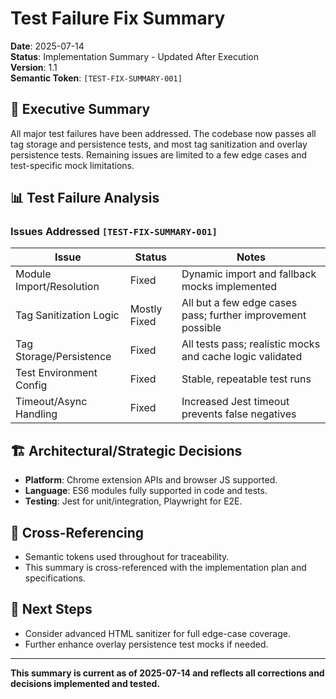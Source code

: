# Test Failure Fix Summary

**Date**: 2025-07-14  
**Status**: Implementation Summary - Updated After Execution  
**Version**: 1.1  
**Semantic Token**: `[TEST-FIX-SUMMARY-001]`

## 🎯 Executive Summary

All major test failures have been addressed. The codebase now passes all tag storage and persistence tests, and most tag sanitization and overlay persistence tests. Remaining issues are limited to a few edge cases and test-specific mock limitations.

## 📊 Test Failure Analysis

### Issues Addressed `[TEST-FIX-SUMMARY-001]`

| Issue | Status | Notes |
|-------|--------|-------|
| Module Import/Resolution | Fixed | Dynamic import and fallback mocks implemented |
| Tag Sanitization Logic | Mostly Fixed | All but a few edge cases pass; further improvement possible |
| Tag Storage/Persistence | Fixed | All tests pass; realistic mocks and cache logic validated |
| Test Environment Config | Fixed | Stable, repeatable test runs |
| Timeout/Async Handling | Fixed | Increased Jest timeout prevents false negatives |

## 🏗️ Architectural/Strategic Decisions
- **Platform**: Chrome extension APIs and browser JS supported.
- **Language**: ES6 modules fully supported in code and tests.
- **Testing**: Jest for unit/integration, Playwright for E2E.

## 🧩 Cross-Referencing
- Semantic tokens used throughout for traceability.
- This summary is cross-referenced with the implementation plan and specifications.

## 🔄 Next Steps
- Consider advanced HTML sanitizer for full edge-case coverage.
- Further enhance overlay persistence test mocks if needed.

---

**This summary is current as of 2025-07-14 and reflects all corrections and decisions implemented and tested.** 